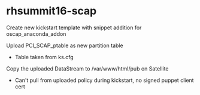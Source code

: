 # rhsummit16-scap

Create new kickstart template with snippet addition for oscap_anaconda_addon

Upload PCI_SCAP_ptable as new partition table
* Table taken from ks.cfg 

Copy the uploaded DataStream to /var/www/html/pub on Satellite
* Can't pull from uploaded policy during kickstart, no signed puppet client cert
